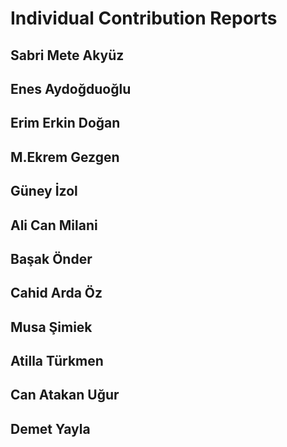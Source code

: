 # Individual Contribution Reports

## Sabri Mete Akyüz

## Enes Aydoğduoğlu

## Erim Erkin Doğan

## M.Ekrem Gezgen

## Güney İzol

## Ali Can Milani

## Başak Önder

## Cahid Arda Öz

## Musa Şimiek

## Atilla Türkmen

## Can Atakan Uğur

## Demet Yayla

